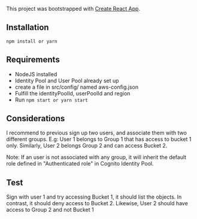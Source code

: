 This project was bootstrapped with [Create React App](https://github.com/facebook/create-react-app).

## Installation
` npm install or yarn `


## Requirements
* NodeJS installed
* Identity Pool and User Pool already set up
* create a file in src/config/ named aws-config.json
* Fulfill the identityPoolId, userPoolId and region
* Run ` npm start or yarn start `

## Considerations
I recommend to previous sign up two users, and associate them with two different groups.
E.g: User 1 belongs to Group 1 that has access to bucket 1 only. Similarly, User 2 belongs Group 2 and can access Bucket 2.

Note: If an user is not associated with any group, it will inherit the default role defined in "Authenticated role" in Cognito Identity Pool.


## Test     
Sign with user 1 and try accessing Bucket 1, it should list the objects. In contrast, it should deny access to Bucket 2. Likewise, User 2 should have access to Group 2 and not Bucket 1